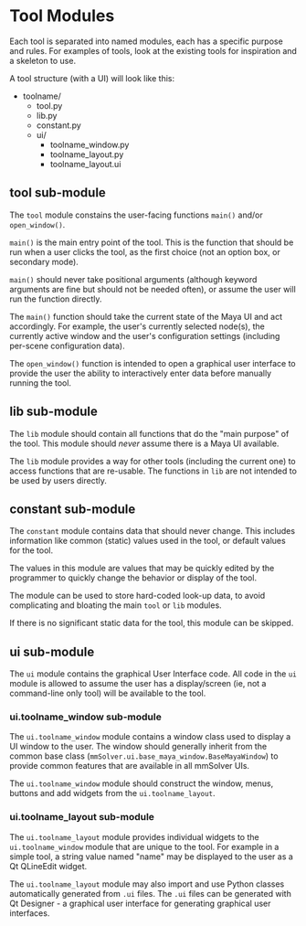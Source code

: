 # Tool Modules

Each tool is separated into named modules, each has a specific purpose
and rules. For examples of tools, look at the existing tools for
inspiration and a skeleton to use.

A tool structure (with a UI) will look like this:

- toolname/
  - tool.py
  - lib.py
  - constant.py
  - ui/
    - toolname_window.py
    - toolname_layout.py
    - toolname_layout.ui

## tool sub-module

The `tool` module constains the user-facing functions `main()` and/or
`open_window()`.

`main()` is the main entry point of the tool. This is the function
that should be run when a user clicks the tool, as the first choice
(not an option box, or secondary mode).

`main()` should never take positional arguments (although keyword
arguments are fine but should not be needed often), or assume the user
will run the function directly.

The `main()` function should take the current state of the Maya UI and
act accordingly. For example, the user's currently selected node(s),
the currently active window and the user's configuration settings
(including per-scene configuration data).

The `open_window()` function is intended to open a graphical user
interface to provide the user the ability to interactively enter data
before manually running the tool.

## lib sub-module

The `lib` module should contain all functions that do the "main
purpose" of the tool. This module should *never* assume there is a
Maya UI available.

The `lib` module provides a way for other tools (including the current
one) to access functions that are re-usable. The functions in `lib`
are not intended to be used by users directly.

## constant sub-module

The `constant` module contains data that should never change. This
includes information like common (static) values used in the tool, or
default values for the tool.

The values in this module are values that may be quickly edited by the
programmer to quickly change the behavior or display of the tool.

The module can be used to store hard-coded look-up data, to avoid
complicating and bloating the main `tool` or `lib` modules.

If there is no significant static data for the tool, this module can
be skipped.

## ui sub-module

The `ui` module contains the graphical User Interface code. All code
in the `ui` module is allowed to assume the user has a display/screen
(ie, not a command-line only tool) will be available to the tool.

### ui.toolname_window sub-module

The `ui.toolname_window` module contains a window class used to
display a UI window to the user. The window should generally inherit
from the common base class
(`mmSolver.ui.base_maya_window.BaseMayaWindow`) to provide common
features that are available in all mmSolver UIs.

The `ui.toolname_window` module should construct the window, menus,
buttons and add widgets from the `ui.toolname_layout`.

### ui.toolname_layout sub-module

The `ui.toolname_layout` module provides individual widgets to the
`ui.toolname_window` module that are unique to the tool. For example
in a simple tool, a string value named "name" may be displayed to the
user as a Qt QLineEdit widget.

The `ui.toolname_layout` module may also import and use Python classes
automatically generated from `.ui` files. The `.ui` files can be
generated with Qt Designer - a graphical user interface for generating
graphical user interfaces.
